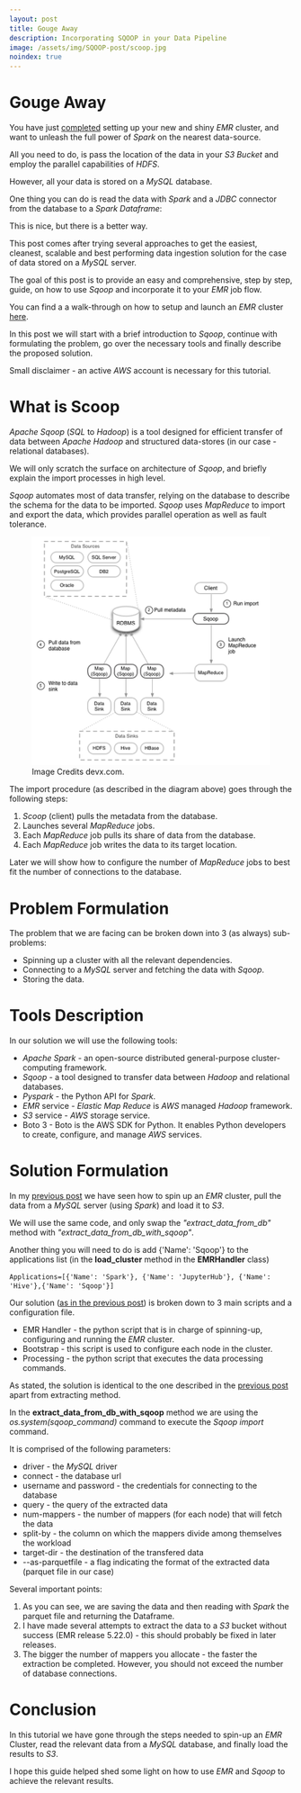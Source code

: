 ```yaml
---
layout: post
title: Gouge Away
description: Incorporating SQOOP in your Data Pipeline
image: /assets/img/SQOOP-post/scoop.jpg
noindex: true
---
```


# Gouge Away

You have just [completed](../2019-02-01-EMR-post) setting up your new and shiny _EMR_ cluster, and want to unleash the full power of _Spark_ on the nearest data-source.

All you need to do, is pass the location of the data in your _S3 Bucket_ and employ the parallel capabilities of _HDFS_.

However, all your data is stored on a _MySQL_ database.

One thing you can do is read the data with _Spark_ and a _JDBC_ connector from the database to a _Spark Dataframe_:

<script src="https://gist.github.com/wolfenfeld/44bbc180a022dac7aa1cd85a6e56217d.js">
</script>

This is nice, but there is a better way.

This post comes after trying several approaches to get the easiest, cleanest, scalable and best performing data ingestion solution for the case of data stored on a _MySQL_ server.

The goal of this post is to provide an easy and comprehensive, step by step, guide, on how to use _Sqoop_ and incorporate it to your _EMR_ job flow.

You can find a a walk-through on how to setup and launch an _EMR_ cluster [here](../2019-02-01-EMR-post).

In this post we will start with a brief introduction to _Sqoop_, continue with formulating the problem, go over the necessary tools and finally describe the proposed solution.

Small disclaimer - an active _AWS_ account is necessary for this tutorial.

# What is Scoop

_Apache Sqoop_ (_SQL_ to _Hadoop_) is a tool designed for efficient transfer of data between _Apache Hadoop_ and structured data-stores (in our case - relational databases).

We will only scratch the surface on architecture of _Sqoop_, and briefly explain the import processes in high level.

_Sqoop_ automates most of data transfer, relying on the database to describe the schema for the data to be imported. _Sqoop_ uses _MapReduce_ to import and export the data, which provides parallel operation as well as fault tolerance.

<figure>
  <img alt="An image with a caption" src="/assets/img/SQOOP-post/sqoop-arch.png" class="lead" data-width="432" data-height="414">
  <figcaption>Image Credits devx.com.</figcaption>
</figure>

The import procedure (as described in the diagram above) goes through the following steps:

1. _Scoop_ (client) pulls the metadata from the database.
2. Launches several _MapReduce_ jobs.
3. Each _MapReduce_ job pulls its share of data from the database.
4. Each _MapReduce_ job writes the data to its target location.

Later we will show how to configure the number of _MapReduce_ jobs to best fit the number of connections to the database.

# Problem Formulation

The problem that we are facing can be broken down into 3 (as always) sub-problems:

- Spinning up a cluster with all the relevant dependencies.
- Connecting to a _MySQL_ server and fetching the data with _Sqoop_.
- Storing the data.

# Tools Description

In our solution we will use the following tools:

- _Apache Spark_ - an open-source distributed general-purpose cluster-computing framework.
- _Sqoop_ - a tool designed to transfer data between _Hadoop_ and relational databases.
- _Pyspark_ - the Python API for _Spark_.
- _EMR_ service - _Elastic Map Reduce_ is _AWS_ managed _Hadoop_ framework.
- _S3_ service - _AWS_ storage service.
- Boto 3 - Boto is the AWS SDK for Python. It enables Python developers to create, configure, and manage _AWS_ services.

# Solution Formulation

In my [previous post](../2019-02-01-EMR-post) we have seen how to spin up an _EMR_ cluster, pull the data from a _MySQL_ server (using _Spark_) and load it to _S3_.

We will use the same code, and only swap the _"extract_data_from_db"_ method with _"extract_data_from_db_with_sqoop"_.

Another thing you will need to do is add {'Name': 'Sqoop'} to the applications list (in the **load_cluster** method in the **EMRHandler** class)

```
Applications=[{'Name': 'Spark'}, {'Name': 'JupyterHub'}, {'Name': 'Hive'},{'Name': 'Sqoop'}]
```

Our solution ([as in the previous post](../2019-02-01-EMR-post)) is broken down to 3 main scripts and a configuration file.

- EMR Handler - the python script that is in charge of spinning-up, configuring and running the _EMR_ cluster.
- Bootstrap - this script is used to configure each node in the cluster.
- Processing - the python script that executes the data processing commands.

As stated, the solution is identical to the one described in the [previous post](../2019-02-01-EMR-post) apart from extracting method.

In the **extract_data_from_db_with_sqoop** method we are using the _os.system(sqoop_command)_ command to execute the _Sqoop import_ command.

It is comprised of the following parameters:

- driver - the _MySQL_ driver
- connect - the database url
- username and password - the credentials for connecting to the database
- query - the query of the extracted data
- num-mappers - the number of mappers (for each node) that will fetch the data
- split-by - the column on which the mappers divide among themselves the workload
- target-dir - the destination of the transfered data
- --as-parquetfile - a flag indicating the format of the extracted data (parquet file in our case)

<script src="https://gist.github.com/wolfenfeld/ecbaa81c8f971d7cf667ad26d77fe40a.js">
</script>

Several important points:

1. As you can see, we are saving the data and then reading with _Spark_ the parquet file and returning the Dataframe.
2. I have made several attempts to extract the data to a _S3_ bucket without success (EMR release 5.22.0) - this should probably be fixed in later releases.
3. The bigger the number of mappers you allocate - the faster the extraction be completed. However, you should not exceed the number of database connections.

# Conclusion

In this tutorial we have gone through the steps needed to spin-up an _EMR_ Cluster, read the relevant data from a _MySQL_ database, and finally load the results to _S3_.

I hope this guide helped shed some light on how to use _EMR_ and _Sqoop_ to achieve the relevant results.
